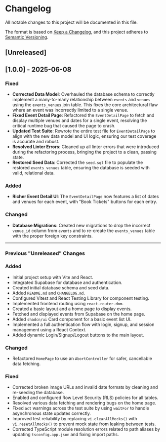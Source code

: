 # Changelog

All notable changes to this project will be documented in this file.

The format is based on [Keep a Changelog](https://keepachangelog.com/en/1.0.0/),
and this project adheres to [Semantic Versioning](https://semver.org/spec/v2.0.0.html).

## [Unreleased]

## [1.0.0] - 2025-06-08

### Fixed

- **Corrected Data Model**: Overhauled the database schema to correctly implement a many-to-many relationship between `events` and `venues` using the `events_venues` join table. This fixes the core architectural flaw where an event was incorrectly limited to a single venue.
- **Fixed Event Detail Page**: Refactored the `EventDetailPage` to fetch and display multiple venues and dates for a single event, resolving the critical runtime bug that caused the page to crash.
- **Updated Test Suite**: Rewrote the entire test file for `EventDetailPage` to align with the new data model and UI logic, ensuring our test coverage is accurate and robust.
- **Resolved Linter Errors**: Cleaned up all linter errors that were introduced during the refactoring process, bringing the project to a clean, passing state.
- **Restored Seed Data**: Corrected the `seed.sql` file to populate the restored `events_venues` table, ensuring the database is seeded with valid, relational data.

### Added

- **Richer Event Detail UI**: The `EventDetailPage` now features a list of dates and venues for each event, with "Book Tickets" buttons for each entry.

### Changed

- **Database Migrations**: Created new migrations to drop the incorrect `venue_id` column from `events` and to re-create the `events_venues` table with the proper foreign key constraints.

---

### Previous "Unreleased" Changes

### Added

- Initial project setup with Vite and React.
- Integrated Supabase for database and authentication.
- Created initial database schema and seed data.
- Added `README.md` and `CHANGELOG.md`.
- Configured Vitest and React Testing Library for component testing.
- Implemented frontend routing using `react-router-dom`.
- Created a basic layout and a home page to display events.
- Fetched and displayed events from Supabase on the home page.
- Added `shadcn/ui` Card component for a basic event list UI.
- Implemented a full authentication flow with login, signup, and session management using a React Context.
- Added dynamic Login/Signup/Logout buttons to the main layout.

### Changed

- Refactored `HomePage` to use an `AbortController` for safer, cancellable data fetching.

### Fixed

- Corrected broken image URLs and invalid date formats by cleaning and re-seeding the database.
- Enabled and configured Row Level Security (RLS) policies for all tables.
- Resolved various data fetching and rendering bugs on the home page.
- Fixed `act` warnings across the test suite by using `waitFor` to handle asynchronous state updates correctly.
- Improved test reliability by replacing `vi.clearAllMocks()` with `vi.resetAllMocks()` to prevent mock state from leaking between tests.
- Corrected TypeScript module resolution errors related to path aliases by updating `tsconfig.app.json` and fixing import paths.
